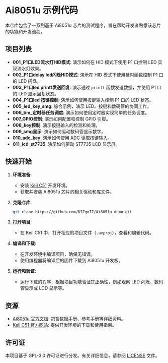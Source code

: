
# Ai8051u 示例代码

本仓库包含了一系列基于 Ai8051u 芯片的测试程序，旨在帮助开发者熟悉该芯片的功能和开发流程。

## 项目列表

- **001_P1口LED流水灯HID模式**: 演示如何在 HID 模式下使用 P1 口控制 LED 实现流水灯效果。
- **002_P1口delay led闪烁HID模式**: 演示在 HID 模式下使用延时函数控制 P1 口的 LED 闪烁。
- **003_P1口led printf发送回复**: 演示通过 `printf` 函数发送数据，并使用 P1 口的 LED 显示回复状态。
- **004_P1口led 按键控制**: 演示如何使用按键输入控制 P1 口的 LED 状态。
- **005_led_key_smg**: 综合示例，演示 LED、按键和数码管的协同工作。
- **006_tim_定时器任务调度**: 演示如何使用定时器实现简单的任务调度。
- **007_GPIO控制**: 演示如何配置和控制 GPIO 引脚。
- **008_key控制**: 演示按键输入的检测和处理。
- **009_smg显示**: 演示如何驱动数码管显示数字。
- **010_adc_key**: 演示如何使用 ADC 读取按键输入。
- **011_lcd_st7735**: 演示如何驱动 ST7735 LCD 显示屏。

## 快速开始

1. **环境准备**:
   - 安装 [Keil C51](https://www.keil.com/c51/) 开发环境。
   - 获取并安装 Ai8051u 芯片的相关驱动和库文件。

2. **克隆仓库**:
   ```bash
   git clone https://github.com/D77go77/Ai8051u_demo.git
   ```

3. **打开项目**:
   - 在 Keil C51 中，打开相应的项目文件（`.uvproj`），查看和编辑代码。

4. **编译和下载**:
   - 在开发环境中编译项目，确保无错误。
   - 使用编程器将编译后的固件下载到 Ai8051u 开发板。

5. **运行和验证**:
   - 运行下载的程序，根据项目功能验证其正确性，例如观察 LED 闪烁、数码管显示或 LCD 显示等。

## 资源

- [Ai8051u 官方文档](https://www.stcaimcu.com/): 包含数据手册、参考手册等详细资料。
- [Keil C51 官方网站](https://www.keil.com/products/C251/): 提供开发环境的下载和使用指南。

## 许可证

本项目基于 GPL-3.0 许可证进行分发。有关详细信息，请参阅 [LICENSE](./LICENSE) 文件。

```
